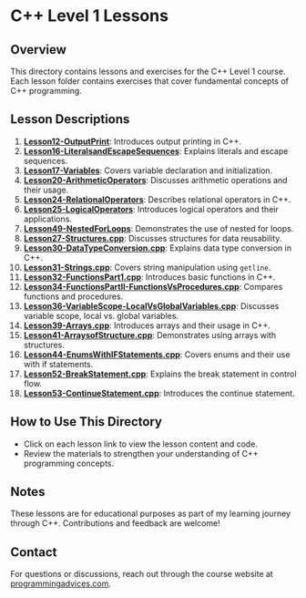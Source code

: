 # C++ Level 1 Lessons

## Overview
This directory contains lessons and exercises for the C++ Level 1 course. Each lesson folder contains exercises that cover fundamental concepts of C++ programming.

## Lesson Descriptions

1. **[Lesson12-OutputPrint](./Lesson12-OutputPrint)**: Introduces output printing in C++.
2. **[Lesson16-LiteralsandEscapeSequences](./Lesson16-LiteralsandEscapeSequences)**: Explains literals and escape sequences.
3. **[Lesson17-Variables](./Lesson17-Variables)**: Covers variable declaration and initialization.
4. **[Lesson20-ArithmeticOperators](./Lesson20-ArithmeticOperators)**: Discusses arithmetic operations and their usage.
5. **[Lesson24-RelationalOperators](./Lesson24-RelationalOperators)**: Describes relational operators in C++.
6. **[Lesson25-LogicalOperators](./Lesson25-LogicalOperators)**: Introduces logical operators and their applications.
7. **[Lesson49-NestedForLoops](./Lesson49-NestedForLoops)**: Demonstrates the use of nested for loops.
8. **[Lesson27-Structures.cpp](./Lesson27-Structures.cpp)**: Discusses structures for data reusability.
9. **[Lesson30-DataTypeConversion.cpp](./Lesson30-DataTypeConversion.cpp)**: Explains data type conversion in C++.
10. **[Lesson31-Strings.cpp](./Lesson31-Strings.cpp)**: Covers string manipulation using `getline`.
11. **[Lesson32-FunctionsPart1.cpp](./Lesson32-FunctionsPart1.cpp)**: Introduces basic functions in C++.
12. **[Lesson34-FunctionsPartII-FunctionsVsProcedures.cpp](./Lesson34-FunctionsPartII-FunctionsVsProcedures.cpp)**: Compares functions and procedures.
13. **[Lesson36-VariableScope-LocalVsGlobalVariables.cpp](./Lesson36-VariableScope-LocalVsGlobalVariables.cpp)**: Discusses variable scope, local vs. global variables.
14. **[Lesson39-Arrays.cpp](./Lesson39-Arrays.cpp)**: Introduces arrays and their usage in C++.
15. **[Lesson41-ArraysofStructure.cpp](./Lesson41-ArraysofStructure.cpp)**: Demonstrates using arrays with structures.
16. **[Lesson44-EnumsWithIFStatements.cpp](./Lesson44-EnumsWithIFStatements.cpp)**: Covers enums and their use with if statements.
17. **[Lesson52-BreakStatement.cpp](./Lesson52-BreakStatement.cpp)**: Explains the break statement in control flow.
18. **[Lesson53-ContinueStatement.cpp](./Lesson53-ContinueStatement.cpp)**: Introduces the continue statement.

## How to Use This Directory
- Click on each lesson link to view the lesson content and code.
- Review the materials to strengthen your understanding of C++ programming concepts.

## Notes
These lessons are for educational purposes as part of my learning journey through C++. Contributions and feedback are welcome!

## Contact
For questions or discussions, reach out through the course website at [programmingadvices.com](https://programmingadvices.com/courses/).
